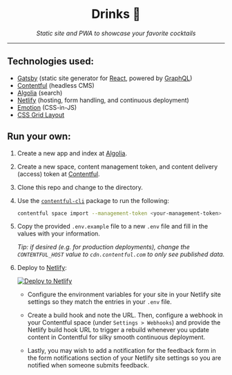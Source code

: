 <div align="center">
  <h1>Drinks 🥃</h1>
  <p>
    <em>Static site and PWA to showcase your favorite cocktails</em>
  </p>
</div>
<hr>

## Technologies used:

- [Gatsby][gatsby] (static site generator for [React][react], powered by
  [GraphQL][graphql])
- [Contentful][contentful] (headless CMS)
- [Algolia][algolia] (search)
- [Netlify][netlify] (hosting, form handling, and continuous deployment)
- [Emotion][emotion] (CSS-in-JS)
- [CSS Grid Layout][grid]

## Run your own:

1. Create a new app and index at [Algolia][algolia].
1. Create a new space, content management token, and content delivery (access)
   token at [Contentful][contentful].
1. Clone this repo and change to the directory.
1. Use the [`contentful-cli`][contentful-cli] package to run the following:

   ```sh
   contentful space import --management-token <your-management-token> --space-id <your-space-id> --content-file contentful-space.json
   ```

1. Copy the provided `.env.example` file to a new `.env` file and fill in the
   values with your information.

   _Tip: if desired (e.g. for production deployments), change the
   `CONTENTFUL_HOST` value to `cdn.contentful.com` to only see published data._

1. Deploy to [Netlify][netlify]:

   [![Deploy to Netlify][deploy-image]][deploy-link]

   - Configure the environment variables for your site in your Netlify site
     settings so they match the entries in your `.env` file.

   - Create a build hook and note the URL. Then, configure a webhook in your
     Contentful space (under `Settings > Webhooks`) and provide the Netlify
     build hook URL to trigger a rebuild whenever you update content in
     Contentful for silky smooth continuous deployment.

   - Lastly, you may wish to add a notification for the feedback form in the
     form notifications section of your Netlify site settings so you are
     notified when someone submits feedback.

[gatsby]: https://www.gatsbyjs.org/
[react]: https://reactjs.org/
[graphql]: https://graphql.org/
[emotion]: https://emotion.sh/
[grid]: https://developer.mozilla.org/en-US/docs/Web/CSS/CSS_Grid_Layout
[contentful]: https://www.contentful.com/
[contentful-cli]: https://github.com/contentful/contentful-cli
[algolia]: https://www.algolia.com
[netlify]: https://www.netlify.com/
[deploy-image]: https://www.netlify.com/img/deploy/button.svg
[deploy-link]:
  https://app.netlify.com/start/deploy?repository=https://github.com/wKovacs64/drinks
